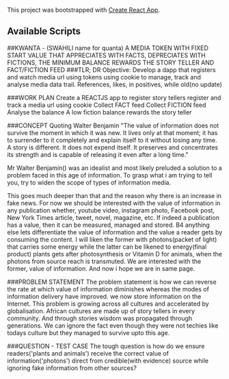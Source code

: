 This project was bootstrapped with [Create React App](https://github.com/facebook/create-react-app).

## Available Scripts

##KWANTA - (SWAHILI name for quanta) A MEDIA TOKEN WITH FIXED START VALUE THAT APPRECIATES WITH FACTS, DEPRECIATES WITH FICTIONS, THE MINIMUM BALANCE REWARDS THE STORY TELLER AND FACT/FICTION FEED 
###TLR; DR
Objective: Develop a dapp that registers and watch media url using tokens using cookie to manage, track and analyse media data trail. References, likes, in positives, while old(no update)

###WORK PLAN
Create a REACTJS app to register story tellers
register and track a media url using cookie
Collect FACT feed
Collect FICTION feed
Analyse the balance
A low fiction balance rewards the story teller 


###CONCEPT
Quoting Walter Benjamin "The value of information does not survive the moment in which it was new. It lives only at that moment; it has to surrender to it completely and explain itself to it without losing any time. A story is different. It does not expend itself. It preserves and concentrates its strength and is capable of releasing it even after a long time." 

Mr Walter Benjamin() was an idealist and most likely preluded a solution to a problem faced in this age of information. To grasp what i am trying to tell you, try to widen the scope of types of information media. 

This goes much deeper than that and the reason why there is an increase in fake news. For now we should be interested with the value of information in any publication whether, youtube video, instagram photo, Facebook post, New York Times article, tweet, novel, magazine, etc. If indeed a publication has a value, then it can be measured, managed and stored. B4 anything else lets differentiate the value of information and the value a reader gets by consuming the content.  I will liken the former with photons(packet of light) that carries some energy while the latter can be likened to energy(final product) plants gets after photosynthesis or Vitamin D for animals, when the photons from source reach is transmuted. We are interested with the former, value of information. And now i hope we are in same page.

###PROBLEM STATEMENT
The problem statement is how we can reverse the rate at which value of information diminishes whereas the modes of information delivery have improved. we now store information on the Internet. This problem is growing across all cultures and accelerated by globalisation. African cultures are made up of story tellers in every community. And through stories wisdom was propagated through generations. We can ignore the fact even though they were not techies like todays culture but they managed to survive upto this age. 

###QUESTION - TEST CASE
The tough question is how do we ensure readers('plants and animals') receive the correct value of information('photons') direct from credible(with evidence) source while ignoring fake information from other sources? 



